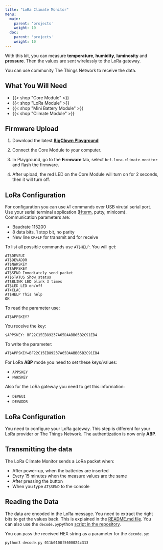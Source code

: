 ```yaml
---
title: "LoRa Climate Monitor"
menu:
  main:
    parent: 'projects'
    weight: 10
  doc:
    parent: 'projects'
    weight: 10
---
```


With this kit, you can measure **temperature**, **humidity**, **luminosity** and **pressure**. Then the values are sent wirelessly to the LoRa gateway.

You can use community The Things Network to receive the data.

## What You Will Need   

- {{< shop "Core Module" >}}
- {{< shop "LoRa Module" >}}
- {{< shop "Mini Battery Module" >}}
- {{< shop "Climate Module" >}}


## Firmware Upload

1. Download the latest [**BigClown Playground**](https://github.com/bigclownlabs/bch-playground/releases/latest)

2. Connect the Core Module to your computer.

3. In Playground, go to the **Firmware** tab, select `bcf-lora-climate-monitor` and flash the firmware.

4. After upload, the red LED on the Core Module will turn on for 2 seconds, then it will turn off.

## LoRa Configuration

For configuration you can use `AT` commands over USB virutal serial port. Use your serial terminal application ([Hterm](http://www.der-hammer.info/terminal/), putty, minicom). Communication parameters are:

- Baudrate 115200
- 8 data bits, 1 stop bit, no parity
- New line `CR+LF` for transmit and for receive

To list all possible commands use `AT$HELP`. You will get:

```
AT$DEVEUI
AT$DEVADDR
AT$NWKSKEY
AT$APPSKEY
AT$SEND Immediately send packet
AT$STATUS Show status
AT$BLINK LED blink 3 times
AT$LED LED on/off
AT+CLAC
AT$HELP This help
OK
```

To read the parameter use:

`AT$APPSKEY?`

You receive the key:

`$APPSKEY: BF22C15EB89237A65DAABB05B2C91EB4`

To write the parameter:

`AT$APPSKEY=BF22C15EB89237A65DAABB05B2C91EB4`

For LoRa **ABP** mode you need to set these keys/values:

- `APPSKEY`
- `NWKSKEY`

Also for the LoRa gateway you need to get this information:

- `DEVEUI`
- `DEVADDR`

## LoRa Configuration

You need to configure your LoRa gateway. This step is different for your LoRa provider or The Things Network. The authentization is now only **ABP**.

## Transmitting the data

The LoRa Climate Monitor sends a LoRa packet when:

- After power-up, when the batteries are inserted
- Every 15 minutes when the measure values are the same
- After pressing the button
- When you type `AT$SEND` to the console

## Reading the Data

The data are encoded in the LoRa message. You need to extract the right bits to get the values back. This is explained in the [README.md file](https://github.com/bigclownlabs/bcf-lora-climate-monitor/blob/master/README.md#buffer). You can also use the `decode.py`python [script in the repository](https://github.com/bigclownlabs/bcf-lora-climate-monitor).

You can pass the received HEX string as a parameter for the `decode.py`:

`python3 decode.py 011b0100f5600024c313`

